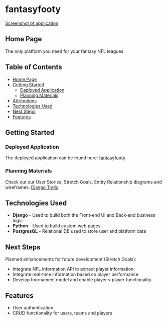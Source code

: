 # fantasyfooty

[Screenshot of application](main_app/static/images/logo.png)

## Home Page

The only platform you need for your fantasy NFL leagues

## Table of Contents

- [Home Page](#Home-Page)
- [Getting Started](#getting-started)
  - [Deployed Application](#deployed-application)
  - [Planning Materials](#planning-materials)
- [Attributions](#attributions)
- [Technologies Used](#technologies-used)
- [Next Steps](#next-steps)
- [Features](#features)

## Getting Started

### Deployed Application

The deployed application can be found here: [fantasyfooty](https://fantasyfooty.onrender.com)

### Planning Materials

Check out our User Stories, Stretch Goals, Entity Relationship diagrams and wireframes: [Django Trello](https://trello.com/b/KOLq485o/fantasyfooty)

## Technologies Used

- **Django** - Used to build both the Front-end UI and Back-end business logic
- **Python** - Used to build custom web pages
- **PostgresQL** - Relational DB used to store user and platform data

## Next Steps

Planned enhancements for future development (Stretch Goals):

- Integrate NFL information API to extract player information
- Integrate real-time information based on player performance
- Develop tournament model and enable player v player functionality

## Features

- User authentication
- CRUD functionality for users, teams and players

